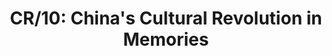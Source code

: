 ---
objectid: '35'
title: 'CR/10: China''s Cultural Revolution in Memories'
alternatetitle:
external_url: https://culturalrevolution.pitt.edu
category: Oral History
institution: University of Pittsburgh
description: 'CR/10 (Cultural Revolution: 10) is an experimental oral history project.
  It aims to neutrally collect ordinary people''s authentic memories and impressions
  of China''s Great Proletarian Cultural Revolution, which lasted 10 years, from 1966
  to 1976. Collection of interviews began in December 2015 and continues to the present.
  So far, 121 interviews were posted on University of Pittsburgh''s Digital Collections
  website.'
layout: resource
---